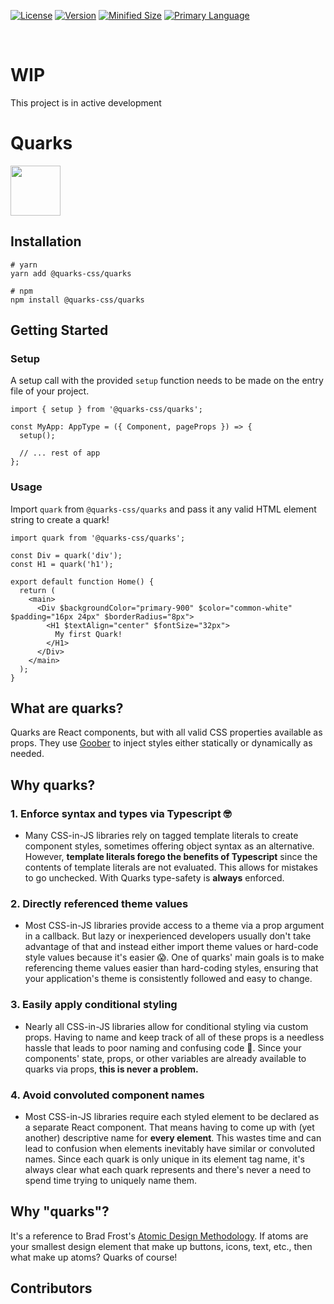 [![License](https://img.shields.io/npm/l/@quarks-css/quarks)](https://opensource.org/license/mit/)
[![Version](https://img.shields.io/github/package-json/v/quarks-css/quarks)](https://www.npmjs.com/package/@quarks-css/quarks)
[![Minified Size](https://img.shields.io/bundlephobia/min/@quarks-css/quarks)](https://www.npmjs.com/package/@quarks-css/quarks)
[![Primary Language](https://img.shields.io/github/languages/top/quarks-css/quarks)](https://www.npmjs.com/package/@quarks-css/quarks)

<br />

# WIP

This project is in active development

# Quarks

<image src="https://raw.githubusercontent.com/quarks-css/quarks/main/src/assets/quarks-logo.png" width="80px" />

## Installation

```shell
# yarn
yarn add @quarks-css/quarks

# npm
npm install @quarks-css/quarks
```

## Getting Started

### Setup

A setup call with the provided `setup` function needs to be made on the entry file of your project.

```tsx
import { setup } from '@quarks-css/quarks';

const MyApp: AppType = ({ Component, pageProps }) => {
  setup();

  // ... rest of app
};
```

### Usage

Import `quark` from `@quarks-css/quarks` and pass it any valid HTML element string to create a quark!

```tsx
import quark from '@quarks-css/quarks';

const Div = quark('div');
const H1 = quark('h1');

export default function Home() {
  return (
    <main>
      <Div $backgroundColor="primary-900" $color="common-white" $padding="16px 24px" $borderRadius="8px">
        <H1 $textAlign="center" $fontSize="32px">
          My first Quark!
        </H1>
      </Div>
    </main>
  );
}
```

## What are quarks?

Quarks are React components, but with all valid CSS properties available as props. They use
[Goober](https://github.com/cristianbote/goober) to inject styles either statically or dynamically as needed.

## Why quarks?

### 1. Enforce syntax and types via Typescript 🤓

- Many CSS-in-JS libraries rely on tagged template literals to create component styles, sometimes offering object syntax
  as an alternative. However, **template literals forego the benefits of Typescript** since the contents of template
  literals are not evaluated. This allows for mistakes to go unchecked. With Quarks type-safety is **always** enforced.

### 2. Directly referenced theme values

- Most CSS-in-JS libraries provide access to a theme via a prop argument in a callback. But lazy or inexperienced
  developers usually don't take advantage of that and instead either import theme values or hard-code style values
  because it's easier 😱. One of quarks' main goals is to make referencing theme values easier than hard-coding styles,
  ensuring that your application's theme is consistently followed and easy to change.

### 3. Easily apply conditional styling

- Nearly all CSS-in-JS libraries allow for conditional styling via custom props. Having to name and keep track of all of
  these props is a needless hassle that leads to poor naming and confusing code 🍝. Since your components' state, props,
  or other variables are already available to quarks via props, **this is never a problem.**

### 4. Avoid convoluted component names

- Most CSS-in-JS libraries require each styled element to be declared as a separate React component. That means having
  to come up with (yet another) descriptive name for **every element**. This wastes time and can lead to confusion when
  elements inevitably have similar or convoluted names. Since each quark is only unique in its element tag name, it's
  always clear what each quark represents and there's never a need to spend time trying to uniquely name them.

## Why "quarks"?

It's a reference to Brad Frost's
[Atomic Design Methodology](https://bradfrost.com/wp-content/uploads/2022/01/Screen-Shot-2022-01-21-at-9.18.09-AM-1024x575.png).
If atoms are your smallest design element that make up buttons, icons, text, etc., then what make up atoms? Quarks of
course!

## Contributors

<!-- readme: dslovinsky,jpwallace22,contributors/- -start -->
<!-- readme: dslovinsky,jpwallace22,contributors/- -end -->

